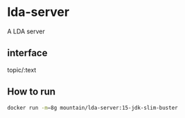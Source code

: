 # lda-server

A LDA server

interface
---------

topic/:text

How to run
------------

```bash
docker run -m=8g mountain/lda-server:15-jdk-slim-buster
```

